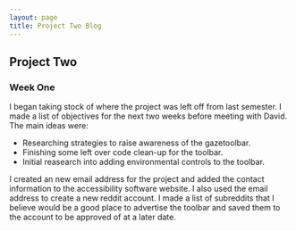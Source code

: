 ```yaml
---
layout: page
title: Project Two Blog
---
```

## Project Two

### Week One
I began taking stock of where the project was left off from last semester. I made a list of objectives for the next two weeks before meeting with David. The main ideas were:
* Researching strategies to raise awareness of the gazetoolbar.
* Finishing some left over code clean-up for the toolbar.
* Initial reasearch into adding environmental controls to the toolbar.

I created an new email address for the project and added the contact information to the accessibility software website. I also used the email address to create a new reddit account. I made a list of subreddits that I believe would be a good place to advertise the toolbar and saved them to the account to be approved of at a later date.